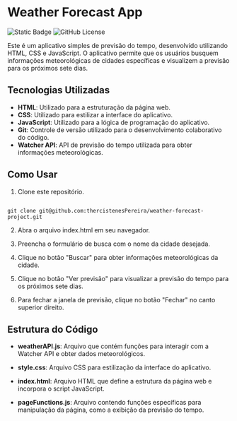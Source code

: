 # Weather Forecast App
![Static Badge](https://img.shields.io/badge/thercistenes-Weather%20Forecast%20App-purple)
![GitHub License](https://img.shields.io/github/license/thercistenesPereira/weather-forecast-project)

Este é um aplicativo simples de previsão do tempo, desenvolvido utilizando HTML, CSS e JavaScript. O aplicativo permite que os usuários busquem informações meteorológicas de cidades específicas e visualizem a previsão para os próximos sete dias.

## Tecnologias Utilizadas

* **HTML**: Utilizado para a estruturação da página web.
* **CSS**: Utilizado para estilizar a interface do aplicativo.
* **JavaScript**: Utilizado para a lógica de programação do aplicativo.
* **Git**: Controle de versão utilizado para o desenvolvimento colaborativo do código.
* **Watcher API**: API de previsão do tempo utilizada para obter informações meteorológicas.

## Como Usar
1. Clone este repositório.
```

git clone git@github.com:thercistenesPereira/weather-forecast-project.git

```

2. Abra o arquivo index.html em seu navegador.

3. Preencha o formulário de busca com o nome da cidade desejada.

4. Clique no botão "Buscar" para obter informações meteorológicas da cidade.

5. Clique no botão "Ver previsão" para visualizar a previsão do tempo para os próximos sete dias.

6. Para fechar a janela de previsão, clique no botão "Fechar" no canto superior direito.

## Estrutura do Código

* **weatherAPI.js**: Arquivo que contém funções para interagir com a Watcher API e obter dados meteorológicos.

* **style.css**: Arquivo CSS para estilização da interface do aplicativo.

* **index.html**: Arquivo HTML que define a estrutura da página web e incorpora o script JavaScript.

* **pageFunctions.js**: Arquivo contendo funções específicas para manipulação da página, como a exibição da previsão do tempo.


